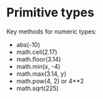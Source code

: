 # Primitive types

Key methods for numeric types:
- abs(-10)
- math.ceil(2.17)
- math.floor(3.14)
- math.min(x, -4)
- math.max(3.14, y)
- math.pow(4, 2) or 4**2
- math.sqrt(225)